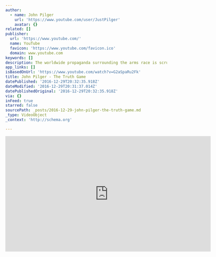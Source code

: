 ```yaml
---
author:
  - name: John Pilger
    url: 'https://www.youtube.com/user/JustPilger'
    avatar: {}
related: []
publisher:
  url: 'https://www.youtube.com/'
  name: YouTube
  favicon: 'https://www.youtube.com/favicon.ico'
  domain: www.youtube.com
keywords: []
description: The worldwide propaganda surrounding the arms race is scrutinised.
app_links: []
isBasedOnUrl: 'https://www.youtube.com/watch?v=G2aSpaRu2Fk'
title: John Pilger - The Truth Game
datePublished: '2016-12-29T20:32:35.918Z'
dateModified: '2016-12-29T20:31:37.014Z'
datePublishedOriginal: '2016-12-29T20:32:35.918Z'
via: {}
inFeed: true
starred: false
sourcePath: _posts/2016-12-29-john-pilger-the-truth-game.md
_type: VideoObject
_context: 'http://schema.org'

---
```

<iframe src="https://cdn.embedly.com/widgets/media.html?src=https%3A%2F%2Fwww.youtube.com%2Fembed%2FG2aSpaRu2Fk%3Ffeature%3Doembed&amp;url=http%3A%2F%2Fwww.youtube.com%2Fwatch%3Fv%3DG2aSpaRu2Fk&amp;image=https%3A%2F%2Fi.ytimg.com%2Fvi%2FG2aSpaRu2Fk%2Fhqdefault.jpg&amp;key=b7d04c9b404c499eba89ee7072e1c4f7&amp;type=text%2Fhtml&amp;schema=youtube" width="640" height="360" scrolling="no" frameborder="0" allowfullscreen="" style=""></iframe>